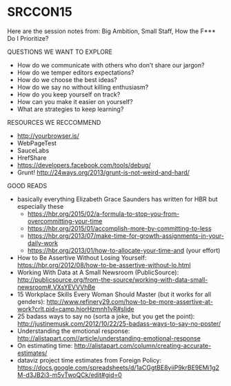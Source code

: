 # SRCCON15
Here are the session notes from: Big Ambition, Small Staff, How the F*** Do I Prioritize?

QUESTIONS WE WANT TO EXPLORE
* How do we communicate with others who don’t share our jargon? 
* How do we temper editors expectations?
* How do we choose the best ideas?
* How do we say no without killing enthusiasm?
* How do you keep yourself on track?
* How can you make it easier on yourself?
* What are strategies to keep learning? 

RESOURCES WE RECCOMMEND
* http://yourbrowser.is/
* WebPageTest
* SauceLabs
* HrefShare
* https://developers.facebook.com/tools/debug/ 
* Grunt! http://24ways.org/2013/grunt-is-not-weird-and-hard/

GOOD READS
* basically everything Elizabeth Grace Saunders has written for HBR but especially these
  * https://hbr.org/2015/02/a-formula-to-stop-you-from-overcommitting-your-time
  * https://hbr.org/2015/01/accomplish-more-by-committing-to-less
  * https://hbr.org/2013/07/make-time-for-growth-assignments-in-your-daily-work
  * https://hbr.org/2013/01/how-to-allocate-your-time-and (your effort)
* How to Be Assertive Without Losing Yourself: https://hbr.org/2012/08/how-to-be-assertive-without-lo.html
* Working With Data at A Small Newsroom (PublicSource): http://publicsource.org/from-the-source/working-with-data-small-newsroom#.VXsYEVVVhBe
* 15 Workplace Skills Every Woman Should Master (but it works for all genders): http://www.refinery29.com/how-to-be-more-assertive-at-work?crlt.pid=camp.hiorHzmnh1vR#slide 
* 25 badass ways to say no (sorta a joke, but you get the point): http://justinemusk.com/2012/10/22/25-badass-ways-to-say-no-poster/ 
* Understanding the emotional response: http://alistapart.com//article/understanding-emotional-response 
* On estimating time:
http://alistapart.com/column/creating-accurate-estimates/ 
* dataviz project time estimates from Foreign Policy:
https://docs.google.com/spreadsheets/d/1aCGgtBE8yiiP9krBE9EMi1g2M-d3JB2i3-m5vTwoQCk/edit#gid=0 


